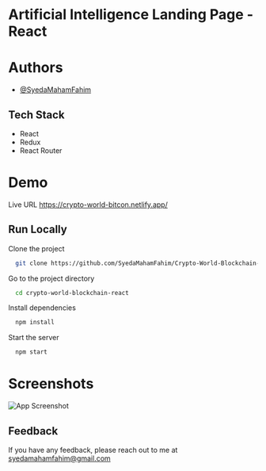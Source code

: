 
# Artificial Intelligence Landing Page - React







# Authors

- [@SyedaMahamFahim](https://github.com/SyedaMahamFahim/)

## Tech Stack
- React
- Redux
- React Router





# Demo

Live URL 
https://crypto-world-bitcon.netlify.app/

## Run Locally

Clone the project

```bash
  git clone https://github.com/SyedaMahamFahim/Crypto-World-Blockchain-React.git
```

Go to the project directory

```bash
  cd crypto-world-blockchain-react
```

Install dependencies

```bash
  npm install
```

Start the server

```bash
  npm start
```
# Screenshots

![App Screenshot](https://user-images.githubusercontent.com/79671325/189241283-9f7914ca-df05-4c9c-a49a-08d54f407612.png)



## Feedback

If you have any feedback, please reach out to me at syedamahamfahim@gmail.com

